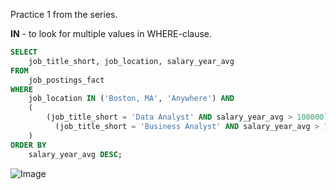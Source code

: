 Practice 1 from the series.

**IN** - to look for multiple values in WHERE-clause.





```sql
SELECT 
 	job_title_short, job_location, salary_year_avg 
FROM 
 	job_postings_fact
WHERE 
 	job_location IN ('Boston, MA', 'Anywhere') AND
    (
    	(job_title_short = 'Data Analyst' AND salary_year_avg > 100000) OR
		  (job_title_short = 'Business Analyst' AND salary_year_avg > 70000)
    )
ORDER BY 
	salary_year_avg DESC;
```


![Image](https://github.com/user-attachments/assets/563bcfe0-aee2-4451-a843-f44cd5e44789)

